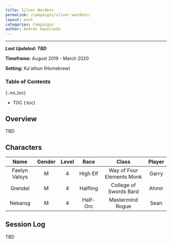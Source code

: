 ```yaml
---
title: Silver Wardens
permalink: /campaigns/silver-wardens/
layout: post
categories: Campaigns
author: Andres Sepulveda
---
```


<hr>

***Last Updated: TBD***

**Timeframe:** August 2019 - March 2020

**Setting:** Ka'athun (Homebrew)

### Table of Contents
{:.no_toc}

* TOC
{:toc}

## Overview

TBD

## Characters

|Name|Gender|Level|Race|Class|Player|
|:--:|:---:|:--:|:---:|:----:|:----:|
|Faelyn Valsys|M|4|High Elf|Way of Four Elements Monk|Garry|
|Grendel|M|4|Halfling|College of Swords Bard|Ahmir|
|Nekarog|M|4|Half-Orc|Mastermind Rogue|Sean|

## Session Log

TBD